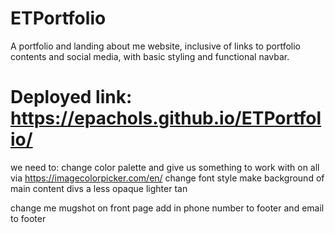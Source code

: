# ETPortfolio

A portfolio and landing about me website, inclusive of links to portfolio contents and social media, with basic styling and functional navbar.

 # Deployed link: https://epachols.github.io/ETPortfolio/



we need to:
change color palette and give us something to work with on all via https://imagecolorpicker.com/en/
change font style
make background of main content divs a less opaque lighter tan

change me mugshot on front page
add in phone number to footer
and email to footer

